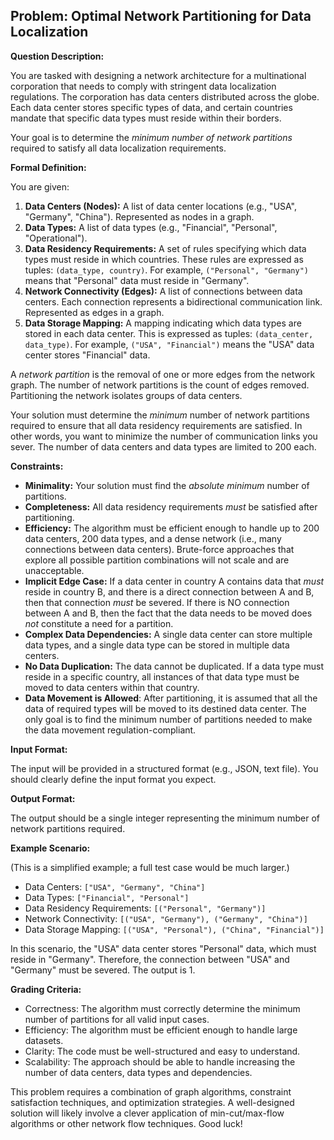 ## Problem: Optimal Network Partitioning for Data Localization

**Question Description:**

You are tasked with designing a network architecture for a multinational corporation that needs to comply with stringent data localization regulations. The corporation has data centers distributed across the globe. Each data center stores specific types of data, and certain countries mandate that specific data types must reside within their borders.

Your goal is to determine the *minimum number of network partitions* required to satisfy all data localization requirements.

**Formal Definition:**

You are given:

1.  **Data Centers (Nodes):** A list of data center locations (e.g., "USA", "Germany", "China"). Represented as nodes in a graph.
2.  **Data Types:** A list of data types (e.g., "Financial", "Personal", "Operational").
3.  **Data Residency Requirements:** A set of rules specifying which data types must reside in which countries.  These rules are expressed as tuples: `(data_type, country)`. For example, `("Personal", "Germany")` means that "Personal" data must reside in "Germany".
4.  **Network Connectivity (Edges):** A list of connections between data centers.  Each connection represents a bidirectional communication link. Represented as edges in a graph.
5.  **Data Storage Mapping:**  A mapping indicating which data types are stored in each data center. This is expressed as tuples: `(data_center, data_type)`. For example, `("USA", "Financial")` means the "USA" data center stores "Financial" data.

A *network partition* is the removal of one or more edges from the network graph. The number of network partitions is the count of edges removed. Partitioning the network isolates groups of data centers.

Your solution must determine the *minimum* number of network partitions required to ensure that all data residency requirements are satisfied. In other words, you want to minimize the number of communication links you sever. The number of data centers and data types are limited to 200 each.

**Constraints:**

*   **Minimality:** Your solution must find the *absolute minimum* number of partitions.
*   **Completeness:** All data residency requirements *must* be satisfied after partitioning.
*   **Efficiency:**  The algorithm must be efficient enough to handle up to 200 data centers, 200 data types, and a dense network (i.e., many connections between data centers).  Brute-force approaches that explore all possible partition combinations will not scale and are unacceptable.
*   **Implicit Edge Case:** If a data center in country A contains data that *must* reside in country B, and there is a direct connection between A and B, then that connection *must* be severed. If there is NO connection between A and B, then the fact that the data needs to be moved does *not* constitute a need for a partition.
*   **Complex Data Dependencies:** A single data center can store multiple data types, and a single data type can be stored in multiple data centers.
*   **No Data Duplication:**  The data cannot be duplicated. If a data type must reside in a specific country, all instances of that data type must be moved to data centers within that country.
*   **Data Movement is Allowed**: After partitioning, it is assumed that all the data of required types will be moved to its destined data center. The only goal is to find the minimum number of partitions needed to make the data movement regulation-compliant.

**Input Format:**

The input will be provided in a structured format (e.g., JSON, text file). You should clearly define the input format you expect.

**Output Format:**

The output should be a single integer representing the minimum number of network partitions required.

**Example Scenario:**

(This is a simplified example; a full test case would be much larger.)

*   Data Centers: `["USA", "Germany", "China"]`
*   Data Types: `["Financial", "Personal"]`
*   Data Residency Requirements: `[("Personal", "Germany")]`
*   Network Connectivity: `[("USA", "Germany"), ("Germany", "China")]`
*   Data Storage Mapping: `[("USA", "Personal"), ("China", "Financial")]`

In this scenario, the "USA" data center stores "Personal" data, which must reside in "Germany".  Therefore, the connection between "USA" and "Germany" must be severed. The output is 1.

**Grading Criteria:**

*   Correctness: The algorithm must correctly determine the minimum number of partitions for all valid input cases.
*   Efficiency: The algorithm must be efficient enough to handle large datasets.
*   Clarity: The code must be well-structured and easy to understand.
*   Scalability: The approach should be able to handle increasing the number of data centers, data types and dependencies.

This problem requires a combination of graph algorithms, constraint satisfaction techniques, and optimization strategies. A well-designed solution will likely involve a clever application of min-cut/max-flow algorithms or other network flow techniques. Good luck!
